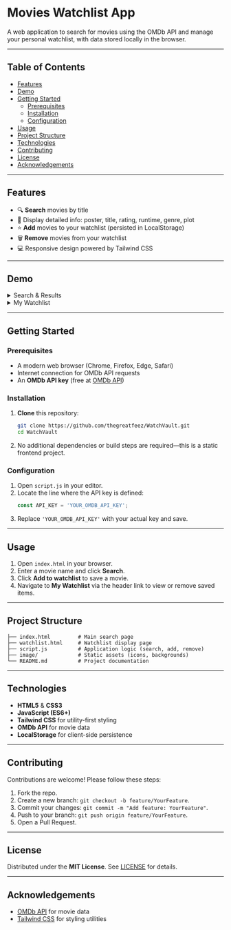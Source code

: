 # Movies Watchlist App

A web application to search for movies using the OMDb API and manage your personal watchlist, with data stored locally in the browser.

---

## Table of Contents

- [Features](#features)
- [Demo](#demo)
- [Getting Started](#getting-started)
  - [Prerequisites](#prerequisites)
  - [Installation](#installation)
  - [Configuration](#configuration)
- [Usage](#usage)
- [Project Structure](#project-structure)
- [Technologies](#technologies)
- [Contributing](#contributing)
- [License](#license)
- [Acknowledgements](#acknowledgements)

---

## Features

- 🔍 **Search** movies by title
- 🎥 Display detailed info: poster, title, rating, runtime, genre, plot
- ⭐️ **Add** movies to your watchlist (persisted in LocalStorage)
- 🗑️ **Remove** movies from your watchlist
- 💻 Responsive design powered by Tailwind CSS

---

## Demo

<details>
<summary>Search & Results</summary>

![Search Results](docs/screenshot-search.png)

</details>

<details>
<summary>My Watchlist</summary>

![Watchlist](docs/screenshot-watchlist.png)

</details>

---

## Getting Started

### Prerequisites

- A modern web browser (Chrome, Firefox, Edge, Safari)
- Internet connection for OMDb API requests
- An **OMDb API key** (free at [OMDb API](http://www.omdbapi.com/apikey.aspx))

### Installation

1. **Clone** this repository:
   ```bash
   git clone https://github.com/thegreatfeez/WatchVault.git
   cd WatchVault
   ```
2. No additional dependencies or build steps are required—this is a static frontend project.

### Configuration

1. Open `script.js` in your editor.
2. Locate the line where the API key is defined:
   ```js
   const API_KEY = 'YOUR_OMDB_API_KEY';
   ```
3. Replace `'YOUR_OMDB_API_KEY'` with your actual key and save.

---

## Usage

1. Open `index.html` in your browser.
2. Enter a movie name and click **Search**.
3. Click **Add to watchlist** to save a movie.
4. Navigate to **My Watchlist** via the header link to view or remove saved items.

---

## Project Structure

```
├── index.html         # Main search page
├── watchlist.html     # Watchlist display page
├── script.js          # Application logic (search, add, remove)
├── image/             # Static assets (icons, backgrounds)
└── README.md          # Project documentation
```

---

## Technologies

- **HTML5** & **CSS3**
- **JavaScript (ES6+)**
- **Tailwind CSS** for utility-first styling
- **OMDb API** for movie data
- **LocalStorage** for client-side persistence

---

## Contributing

Contributions are welcome! Please follow these steps:

1. Fork the repo.
2. Create a new branch: `git checkout -b feature/YourFeature`.
3. Commit your changes: `git commit -m "Add feature: YourFeature"`.
4. Push to your branch: `git push origin feature/YourFeature`.
5. Open a Pull Request.

---

## License

Distributed under the **MIT License**. See [LICENSE](LICENSE) for details.

---

## Acknowledgements

- [OMDb API](http://www.omdbapi.com/) for movie data
- [Tailwind CSS](https://tailwindcss.com/) for styling utilities
